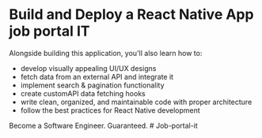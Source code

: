 # Build and Deploy a React Native App job portal IT

Alongside building this application, you'll also learn how to:
- develop visually appealing UI/UX designs
- fetch data from an external API and integrate it
- implement search & pagination functionality
- create customAPI data fetching hooks
- write clean, organized, and maintainable code with proper architecture
- follow the best practices for React Native development

Become a Software Engineer. Guaranteed.
#   J o b - p o r t a l - i t 
 
 
